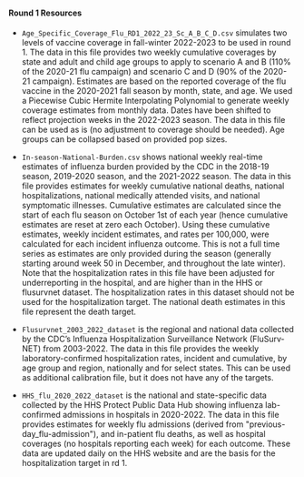 #### Round 1 Resources

* `Age_Specific_Coverage_Flu_RD1_2022_23_Sc_A_B_C_D.csv` simulates two levels of vaccine coverage in fall-winter 2022-2023 to be used in round 1. The data in this file provides two weekly cumulative coverages by state and adult and child age groups to apply to scenario A and B (110% of the 2020-21 flu campaign) and scenario C and D (90% of the 2020-21 campaign). Estimates are based on the reported coverage of the flu vaccine in the 2020-2021 fall season by month, state, and age. We used a Piecewise Cubic Hermite Interpolating Polynomial to generate weekly coverage estimates from monthly data. Dates have been shifted to reflect projection weeks in the 2022-2023 season. The data in this file can be used as is (no adjustment to coverage should be needed). Age groups can be collapsed based on provided pop sizes.

* `In-season-National-Burden.csv` shows national weekly real-time estimates of influenza burden provided by the CDC in the 2018-19 season, 2019-2020 season, and the 2021-2022 season. The data in this file provides estimates for weekly cumulative national deaths, national hospitalizations, national medically attended visits, and national symptomatic illnesses. Cumulative estimates are calculated since the start of each flu season on October 1st of each year (hence cumulative estimates are reset at zero each October). Using these cumulative estimates, weekly incident estimates, and rates per 100,000,  were calculated for each incident influenza outcome. This is not a full time series as estimates are only provided during the season (generally starting around week 50 in December, and throughout the late winter). Note that the hospitalization rates in this file have been adjusted for underreporting in the hospital, and are higher than in the HHS or flusurvnet dataset. The hospitalization rates in this dataset should not be used for the hospitalization target. The national death estimates in this file represent the death target.

* `Flusurvnet_2003_2022_dataset` is the regional and national data collected by the CDC’s Influenza Hospitalization Surveillance Network (FluSurv-NET) from 2003-2022. The data in this file provides the weekly laboratory-confirmed  hospitalization rates, incident and cumulative, by age group and region, nationally and for select states. This can be used as additional calibration file, but it does not have any of the targets.

* `HHS_flu_2020_2022_dataset` is the national and state-specific data collected by the HHS Protect Public Data Hub showing influenza lab-confirmed admissions in hospitals in 2020-2022. The data in this file provides estimates for weekly  flu admissions (derived from "previous-day_flu-admission"),   and in-patient flu deaths, as well as hospital coverages (no hospitals reporting each week) for each outcome. These data are updated daily on the HHS website and are the basis for the hospitalization target in rd 1.
